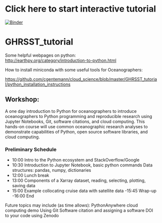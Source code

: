 
# Click here to start interactive tutorial

[![Binder](https://mybinder.org/badge_logo.svg)](https://mybinder.org/v2/gh/cgentemann/cloud_science/master)

# GHRSST_tutorial

Some helpful webpages on python:
http://earthpy.org/category/introduction-to-python.html

How to install miniconda with some useful tools for Oceanographers:

https://github.com/cgentemann/cloud_science/blob/master/GHRSST_tutorial/python_installation_instructions

## Workshop:
A one day introduction to Python for oceanographers to introduce oceanographers to Python programming and reproducible research using Jupyter Notebooks, Git, software citations, and cloud computing.  This hands-on course will use common oceanographic research analyses to demonstrate capabilities of Python, open source software libraries, and cloud computing.
 
### Preliminary Schedule
- 10:00 Intro to the Python ecosystem and StackOverflow/Google 
- 10:30 Introduction to Jupyter Notebook, basic python commands
	Data structures: pandas, numpy, dictionaries
- 12:00 Lunch break
- 13:00 Components of a Xarray dataset, reading, selecting, plotting, saving data 
- 15:00 Example collocating cruise data with satellite data
 -15:45 Wrap-up 
 -16:00 End


Future topics may include (as time allows):
PythonAnywhere cloud computing demo
Using Git
Software citation and assigning a software DOI to your code using Zenodo

